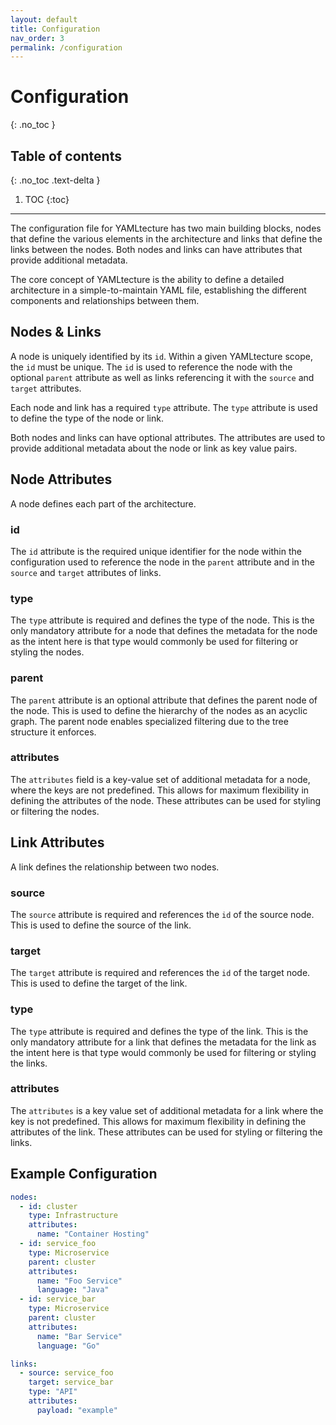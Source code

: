 ```yaml
---
layout: default
title: Configuration
nav_order: 3
permalink: /configuration
---
```


# Configuration
{: .no_toc }

## Table of contents
{: .no_toc .text-delta }

1. TOC
{:toc}

---

The configuration file for YAMLtecture has two main building blocks, nodes that define the various elements in the architecture and links that define the links between the nodes. Both nodes and links can have attributes that provide additional metadata.

The core concept of YAMLtecture is the ability to define a detailed architecture in a simple-to-maintain YAML file, establishing the different components and relationships between them.

## Nodes & Links

A node is uniquely identified by its `id`. Within a given YAMLtecture scope, the `id` must be unique. The `id` is used to reference the node with the optional `parent` attribute as well as links referencing it with the `source` and `target` attributes.

Each node and link has a required `type` attribute. The `type` attribute is used to define the type of the node or link.

Both nodes and links can have optional attributes. The attributes are used to provide additional metadata about the node or link as key value pairs.


## Node Attributes

A node defines each part of the architecture.

### id

The `id` attribute is the required unique identifier for the node within the configuration used to reference the node in the `parent` attribute and in the `source` and `target` attributes of links.

### type

The `type` attribute is required and defines the type of the node. This is the only mandatory attribute for a node that defines the metadata for the node as the intent here is that type would commonly be used for filtering or styling the nodes.

### parent

The `parent` attribute is an optional attribute that defines the parent node of the node. This is used to define the hierarchy of the nodes as an acyclic graph. The parent node enables specialized filtering due to the tree structure it enforces.

### attributes

The `attributes` field is a key-value set of additional metadata for a node, where the keys are not predefined. This allows for maximum flexibility in defining the attributes of the node. These attributes can be used for styling or filtering the nodes.

## Link Attributes

A link defines the relationship between two nodes.

### source

The `source` attribute is required and references the `id` of the source node. This is used to define the source of the link.

### target

The `target` attribute is required and references the `id` of the target node. This is used to define the target of the link.

### type

The `type` attribute is required and defines the type of the link. This is the only mandatory attribute for a link that defines the metadata for the link as the intent here is that type would commonly be used for filtering or styling the links.

### attributes

The `attributes` is a key value set of additional metadata for a link where the key is not predefined. This allows for maximum flexibility in defining the attributes of the link. These attributes can be used for styling or filtering the links.

## Example Configuration

```yaml
nodes:
  - id: cluster
    type: Infrastructure
    attributes:
      name: "Container Hosting"
  - id: service_foo
    type: Microservice
    parent: cluster
    attributes:
      name: "Foo Service"
      language: "Java"
  - id: service_bar
    type: Microservice
    parent: cluster
    attributes:
      name: "Bar Service"
      language: "Go"

links:
  - source: service_foo
    target: service_bar
    type: "API"
    attributes:
      payload: "example"
```


